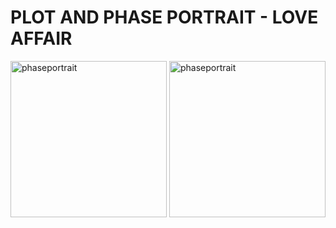 # PLOT AND PHASE PORTRAIT - LOVE AFFAIR
<img src="https://i.imgur.com/5vugYNB.jpg" alt="phaseportrait" width="250" />
<img src="https://i.imgur.com/1LoFau0.png" alt="phaseportrait" width="250" />
